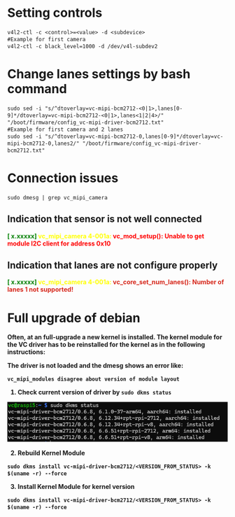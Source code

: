 # Setting controls

```shell
v4l2-ctl -c <control>=<value> -d <subdevice>
#Example for first camera
v4l2-ctl -c black_level=1000 -d /dev/v4l-subdev2
```

# Change lanes settings by bash command

```shell
sudo sed -i "s/^dtoverlay=vc-mipi-bcm2712-<0|1>,lanes[0-9]*/dtoverlay=vc-mipi-bcm2712-<0|1>,lanes<1|2|4>/" "/boot/firmware/config_vc-mipi-driver-bcm2712.txt"
#Example for first camera and 2 lanes
sudo sed -i "s/^dtoverlay=vc-mipi-bcm2712-0,lanes[0-9]*/dtoverlay=vc-mipi-bcm2712-0,lanes2/" "/boot/firmware/config_vc-mipi-driver-bcm2712.txt"
```
# Connection issues

```shell
sudo dmesg | grep vc_mipi_camera
```
## Indication that sensor is not well connected

<b><span style="color:green">[    x.xxxxx]</span> <span style="color:yellow">vc_mipi_camera 4-001a: </span><span style="color:red">
vc_mod_setup(): Unable to get module I2C client for address 0x10</span></b>

## Indication that lanes are not configure properly

<b><span style="color:green">[    x.xxxxx]</span><span style="color:yellow"> vc_mipi_camera 4-001a: </span><span style="color:#d6281c">
 vc_core_set_num_lanes(): Number of lanes 1 not supported!</span><b>


# Full upgrade of debian

Often, at an full-upgrade a new kernel is installed. 
The kernel module for the VC driver has to be reinstalled for the kernel as in the following instructions:

The driver is not loaded and the dmesg shows an error like:
```
vc_mipi_modules disagree about version of module layout
```
1. Check current version of driver by ```sudo dkms status```

![DKMS Status](../docs/images/screenshot_dkms_status.png)

2. Rebuild Kernel Module 
```shell
sudo dkms install vc-mipi-driver-bcm2712/<VERSION_FROM_STATUS> -k $(uname -r) --force
```
3. Install Kernel Module for kernel version
```shell
sudo dkms install vc-mipi-driver-bcm2712/<VERSION_FROM_STATUS> -k $(uname -r) --force
```